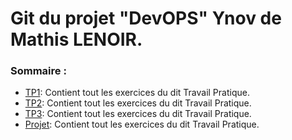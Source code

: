 # Git du projet "DevOPS" Ynov de Mathis LENOIR.

### Sommaire :
- [TP1](TP1/README.md): Contient tout les exercices du dit Travail Pratique.
- [TP2](TP2/README.md): Contient tout les exercices du dit Travail Pratique.
- [TP3](TP3/README.md): Contient tout les exercices du dit Travail Pratique.
- [Projet](Projet/README.md): Contient tout les exercices du dit Travail Pratique.